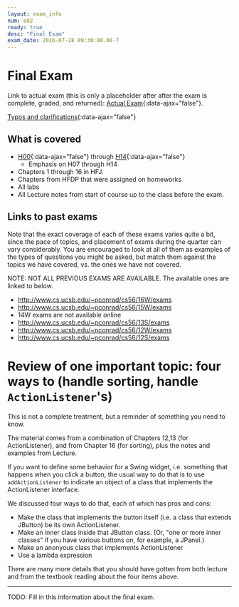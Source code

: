 ```yaml
---
layout: exam_info
num: e02
ready: true
desc: "Final Exam"
exam_date: 2016-07-28 09:30:00.00-7
---
```



# Final Exam

Link to actual exam (this is only a placeholder after after the exam is complete, graded,
and returned): [Actual Exam](cs56_m16_e02){:data-ajax="false"}.

[Typos and clarifications](typos){:data-ajax="false"}


## What is covered

* [H00](/hwk/h00/){:data-ajax="false"} through [H14](/hwk/h14/){:data-ajax="false"}
    * Emphasis on H07 through H14 
* Chapters 1 through 16 in HFJ.
* Chapters from HFDP that were assigned on homeworks
* All labs
* All Lecture notes from start of course up to the class before the exam.

## Links to past exams

Note that the exact coverage of each of these exams varies quite a bit, since the pace of topics, and placement of exams during the quarter can vary considerably.  You are encouraged to look at all of them as examples of the types of questions you might be asked, but
match them against the topics we have covered, vs. the ones we have not covered.

NOTE: NOT ALL PREVIOUS EXAMS ARE AVAILABLE.    The available ones are linked to below.

* <http://www.cs.ucsb.edu/~pconrad/cs56/16W/exams> 
* <http://www.cs.ucsb.edu/~pconrad/cs56/15W/exams>
* 14W exams are not available online
* <http://www.cs.ucsb.edu/~pconrad/cs56/13S/exams>
* <http://www.cs.ucsb.edu/~pconrad/cs56/12W/exams>
* <http://www.cs.ucsb.edu/~pconrad/cs56/12S/exams>

# Review of one important topic: four ways to (handle sorting, handle `ActionListener`'s)

This is not a complete treatment, but a reminder of something you need to know.

The material comes from a combination of Chapters 12,13 (for ActionListener), and from Chapter 16 (for sorting), plus
the notes and examples from Lecture.

If you want to define some behavior for a Swing widget, i.e. something that happens when you click a button, the usual way to do that is to use `addActionListener` to indicate an object of a class that implements the ActionListener interface.

We discussed four ways to do that, each of which has pros and cons:

* Make the class that implements the button itself (i.e. a class that extends JButton) be its own ActionListener.  
* Make an inner class inside that JButton class. (Or, "one or more inner classes" if you have various buttons on, for example, a JPanel.)
* Make an anonyous class that implements ActionListener
* Use a lambda expression

There are many more details that you should have gotten from both lecture and from the textbook reading about the four items above.


---

<div style="display:none;">  http://ucsb-cs56-m16.github.io/exam/e01 </div>

TODO: Fill in this information about the final exam.
